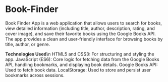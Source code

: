 # Book-Finder
Book Finder App is a web application that allows users to search for books, view detailed information (including title, author, description, rating, and cover image), and save their favorite books using the Google Books API. The app provides a clean and user-friendly interface for browsing books by title, author, or genre.

**Technologies Used**\n
HTML5 and CSS3: For structuring and styling the app.
JavaScript (ES6): Core logic for fetching data from the Google Books API, handling bookmarks, and displaying book details.
Google Books API: Used to fetch book data.
LocalStorage: Used to store and persist user bookmarks across sessions.
